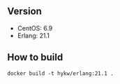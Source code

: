 ## Version
- CentOS: 6.9
- Erlang: 21.1

## How to build

```
docker build -t hykw/erlang:21.1 .
```
